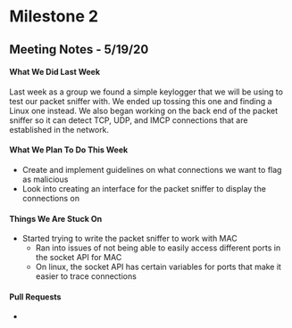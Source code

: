 # Milestone 2
## Meeting Notes - 5/19/20
#### What We Did Last Week
Last week as a group we found a simple keylogger that we will be using to test our packet sniffer with. We ended up tossing this one and finding a Linux one instead. We also began working on the back end of the packet sniffer so it can detect TCP, UDP, and IMCP connections that are established in the network. 
#### What We Plan To Do This Week
* Create and implement guidelines on what connections we want to flag as malicious
* Look into creating an interface for the packet sniffer to display the connections on
#### Things We Are Stuck On
* Started trying to write the packet sniffer to work with MAC
  * Ran into issues of not being able to easily access different ports in the socket API for MAC
  * On linux, the socket API has certain variables for ports that make it easier to trace connections
#### Pull Requests
* 
